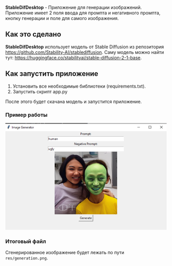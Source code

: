 **StableDifDesktop** - Приложение для генерации изображений.
Приложение имеет 2 поля ввода для промпта и негативного промпта, кнопку генерации и поле для самого изображения.

## Как это сделано


**StableDifDesktop** использует модель от Stable Diffusion из репозитория https://github.com/Stability-AI/stablediffusion. Саму модель можно найти тут: https://huggingface.co/stabilityai/stable-diffusion-2-1-base.

## Как запустить приложение

1. Установить все необходимые библиотеки (requirements.txt).
2. Запустить скрипт app.py

После этого будет скачана модель и запустится приложение. 

### Пример работы

![Пример работы](res/example.png)

### Итоговый файл

Сгенерированное изображение будет лежать по пути `res/generation.png`.
